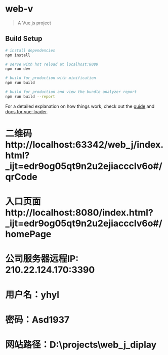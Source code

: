 # web-v

> A Vue.js project

## Build Setup

``` bash
# install dependencies
npm install

# serve with hot reload at localhost:8080
npm run dev

# build for production with minification
npm run build

# build for production and view the bundle analyzer report
npm run build --report
```

For a detailed explanation on how things work, check out the [guide](http://vuejs-templates.github.io/webpack/) and [docs for vue-loader](http://vuejs.github.io/vue-loader).

# 二维码 http://localhost:63342/web_j/index.html?_ijt=edr9og05qt9n2u2ejiaccclv6o#/qrCode

# 入口页面 http://localhost:8080/index.html?_ijt=edr9og05qt9n2u2ejiaccclv6o#/homePage

# 公司服务器远程IP: 210.22.124.170:3390

# 用户名：yhyl

# 密码：Asd1937

# 网站路径：D:\projects\web_j_diplay
